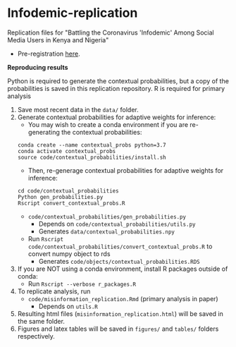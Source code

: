 # Infodemic-replication
Replication files for "Battling the Coronavirus 'Infodemic' Among Social Media Users in Kenya and Nigeria"

- Pre-registration [here](https://osf.io/wbvyk/?view_only=9db136c1387d4292abad22481e4935ae). 
  
**Reproducing results**

Python is required to generate the contextual probabilities, but a copy of the probabilities is saved in this replication repository. 
R is required for primary analysis

1. Save most recent data in the `data/` folder.
2. Generate contextual probabilities for adaptive weights for inference:
   + You may wish to create a conda environment if you are re-generating the contextual probabilities:
    ```
    conda create --name contextual_probs python=3.7
    conda activate contextual_probs
    source code/contextual_probabilities/install.sh    
    ```
   + Then, re-generage contextual probabilities for adaptive weights for inference:
    ```
    cd code/contextual_probabilities
    Python gen_probabilities.py
    Rscript convert_contextual_probs.R
    ```
   + `code/contextual_probabilities/gen_probabilities.py`
      - Depends on `code/contextual_probabilities/utils.py`
      - Generates `data/contextual_probabilities.npy`
   + Run `Rscript code/contextual_probabilities/convert_contextual_probs.R` to convert numpy object to rds
      - Generates `code/objects/contextual_probabilities.RDS`
4. If you are NOT using a conda environment, install R packages outside of conda:
   + Run `Rscript --verbose r_packages.R`
5. To replicate analysis, run
   + `code/misinformation_replication.Rmd` (primary analysis in paper)
      - Depends on `utils.R`
5. Resulting html files (`misinformation_replication.html`) will be saved in the same folder.
6. Figures and latex tables will be saved in `figures/` and `tables/` folders respectively.
